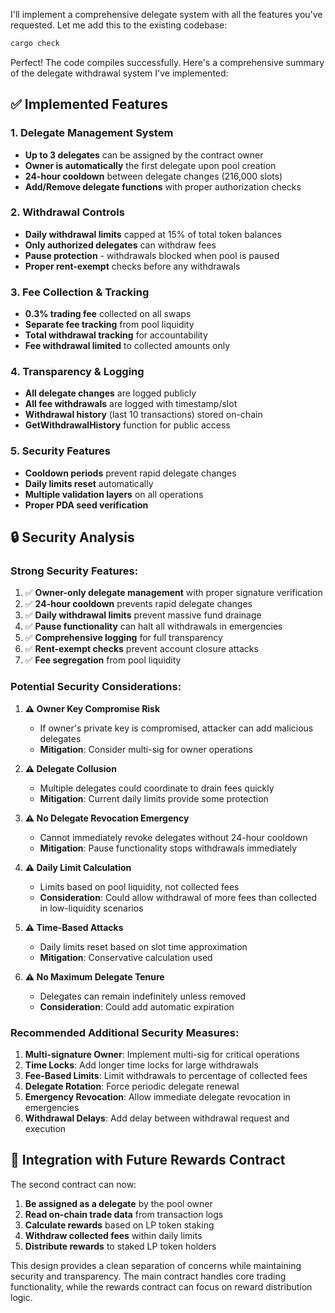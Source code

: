I'll implement a comprehensive delegate system with all the features you've requested. Let me add this to the existing codebase:









```bash
cargo check
```

Perfect! The code compiles successfully. Here's a comprehensive summary of the delegate withdrawal system I've implemented:

## ✅ Implemented Features

### **1. Delegate Management System**
- **Up to 3 delegates** can be assigned by the contract owner
- **Owner is automatically** the first delegate upon pool creation
- **24-hour cooldown** between delegate changes (216,000 slots)
- **Add/Remove delegate functions** with proper authorization checks

### **2. Withdrawal Controls**
- **Daily withdrawal limits** capped at 15% of total token balances
- **Only authorized delegates** can withdraw fees
- **Pause protection** - withdrawals blocked when pool is paused
- **Proper rent-exempt** checks before any withdrawals

### **3. Fee Collection & Tracking**
- **0.3% trading fee** collected on all swaps
- **Separate fee tracking** from pool liquidity
- **Total withdrawal tracking** for accountability
- **Fee withdrawal limited** to collected amounts only

### **4. Transparency & Logging**
- **All delegate changes** are logged publicly
- **All fee withdrawals** are logged with timestamp/slot
- **Withdrawal history** (last 10 transactions) stored on-chain
- **GetWithdrawalHistory** function for public access

### **5. Security Features**
- **Cooldown periods** prevent rapid delegate changes
- **Daily limits reset** automatically
- **Multiple validation layers** on all operations
- **Proper PDA seed verification**

## 🔒 Security Analysis

### **Strong Security Features:**
1. ✅ **Owner-only delegate management** with proper signature verification
2. ✅ **24-hour cooldown** prevents rapid delegate changes
3. ✅ **Daily withdrawal limits** prevent massive fund drainage
4. ✅ **Pause functionality** can halt all withdrawals in emergencies
5. ✅ **Comprehensive logging** for full transparency
6. ✅ **Rent-exempt checks** prevent account closure attacks
7. ✅ **Fee segregation** from pool liquidity

### **Potential Security Considerations:**

1. **⚠️ Owner Key Compromise Risk**
   - If owner's private key is compromised, attacker can add malicious delegates
   - **Mitigation**: Consider multi-sig for owner operations

2. **⚠️ Delegate Collusion**
   - Multiple delegates could coordinate to drain fees quickly
   - **Mitigation**: Current daily limits provide some protection

3. **⚠️ No Delegate Revocation Emergency**
   - Cannot immediately revoke delegates without 24-hour cooldown
   - **Mitigation**: Pause functionality stops withdrawals immediately

4. **⚠️ Daily Limit Calculation**
   - Limits based on pool liquidity, not collected fees
   - **Consideration**: Could allow withdrawal of more fees than collected in low-liquidity scenarios

5. **⚠️ Time-Based Attacks**
   - Daily limits reset based on slot time approximation
   - **Mitigation**: Conservative calculation used

6. **⚠️ No Maximum Delegate Tenure**
   - Delegates can remain indefinitely unless removed
   - **Consideration**: Could add automatic expiration

### **Recommended Additional Security Measures:**

1. **Multi-signature Owner**: Implement multi-sig for critical operations
2. **Time Locks**: Add longer time locks for large withdrawals
3. **Fee-Based Limits**: Limit withdrawals to percentage of collected fees
4. **Delegate Rotation**: Force periodic delegate renewal
5. **Emergency Revocation**: Allow immediate delegate revocation in emergencies
6. **Withdrawal Delays**: Add delay between withdrawal request and execution

## 🚀 Integration with Future Rewards Contract

The second contract can now:
1. **Be assigned as a delegate** by the pool owner
2. **Read on-chain trade data** from transaction logs
3. **Calculate rewards** based on LP token staking
4. **Withdraw collected fees** within daily limits
5. **Distribute rewards** to staked LP token holders

This design provides a clean separation of concerns while maintaining security and transparency. The main contract handles core trading functionality, while the rewards contract can focus on reward distribution logic.
